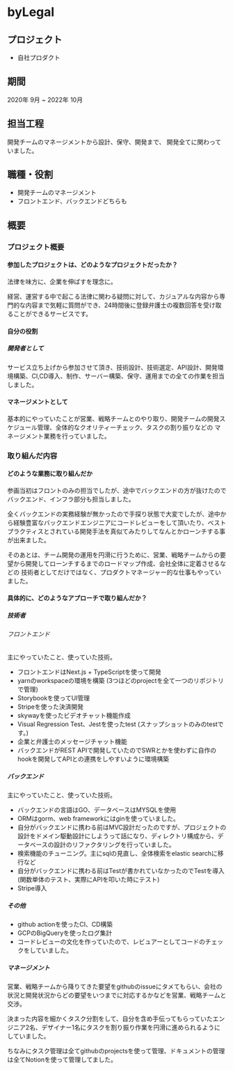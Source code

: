 # byLegal

## プロジェクト
- 自社プロダクト

## 期間
2020年 9月 ~ 2022年 10月

## 担当工程

開発チームのマネージメントから設計、保守、開発まで、
開発全てに関わっていました。

## 職種・役割

- 開発チームのマネージメント
- フロントエンド、バックエンドどちらも

## 概要

### プロジェクト概要

#### 参加したプロジェクトは、どのようなプロジェクトだったか？

法律を味方に、企業を伸ばすを理念に。

経営、運営する中で起こる法律に関わる疑問に対して、カジュアルな内容から専門的な内容まで気軽に質問ができ、24時間後に登録弁護士の複数回答を受け取ることができるサービスです。

#### 自分の役割

##### 開発者として

サービス立ち上げから参加させて頂き、技術設計、技術選定、API設計、開発環境構築、CI,CD導入、制作、サーバー構築、保守、運用までの全ての作業を担当しました。

#### マネージメントとして

基本的にやっていたことが営業、戦略チームとのやり取り、開発チームの開発スケジュール管理、全体的なクオリティーチェック、タスクの割り振りなどの
マネージメント業務を行っていました。

### 取り組んだ内容

#### どのような業務に取り組んだか

参画当初はフロントのみの担当でしたが、途中でバックエンドの方が抜けたのでバックエンド、インフラ部分も担当しました。

全くバックエンドの実務経験が無かったので手探り状態で大変でしたが、途中から経験豊富なバックエンドエンジニアにコードレビューをして頂いたり、ベストプラクティスとされている開発手法を真似てみたりしてなんとかローンチする事が出来ました。

そのあとは、チーム開発の運用を円滑に行うために、営業、戦略チームからの要望から開発してローンチするまでのロードマップ作成、会社全体に定着させるなどの
技術者としてだけではなく、プロダクトマネージャー的な仕事もやっていました。

#### 具体的に、どのようなアプローチで取り組んだか？

##### 技術者

###### フロントエンド

主にやっていたこと、使っていた技術。

- フロントエンドはNext.js + TypeScriptを使って開発
- yarnのworkspaceの環境を構築 (3つほどのprojectを全て一つのリポジトリで管理)
- Storybookを使ってUI管理
- Stripeを使った決済開発
- skywayを使ったビデオチャット機能作成
- Visual Regression Test、Jestを使ったtest (スナップショットのみのtestです。)
- 企業と弁護士のメッセージチャット機能
- バックエンドがREST APIで開発していたのでSWRとかを使わずに自作のhookを開発してAPIとの連携をしやすいように環境構築

##### バックエンド

主にやっていたこと、使っていた技術。

- バックエンドの言語はGO、データベースはMYSQLを使用
- ORMはgorm、web frameworkにはginを使っていました。
- 自分がバックエンドに携わる前はMVC設計だったのですが、プロジェクトの設計をドメイン駆動設計にしようって話になり、ディレクトリ構成から、データベースの設計のリファクタリングを行っていました。
- 検索機能のチューニング。主にsqlの見直し、全体検索をelastic searchに移行など
- 自分がバックエンドに携わる前はTestが書かれていなかったのでTestを導入 (関数単体のテスト、実際にAPIを叩いた時にテスト)
- Stripe導入

##### その他

- github actionを使ったCI、CD構築
- GCPのBigQueryを使ったログ集計
- コードレビューの文化を作っていたので、レビュアーとしてコードのチェックをしていました。

##### マネージメント

営業、戦略チームから降りてきた要望をgithubのissueにタメてもらい、会社の状況と開発状況からどの要望をいつまでに対応するかなどを営業、戦略チームと交渉。

決まった内容を細かくタスク分割をして、自分を含め手伝ってもらっていたエンジニア2名、デザイナー1名にタスクを割り振り作業を円滑に進められるように
していました。

ちなみにタスク管理は全てgithubのprojectsを使って管理、ドキュメントの管理は全てNotionを使って管理してました。
